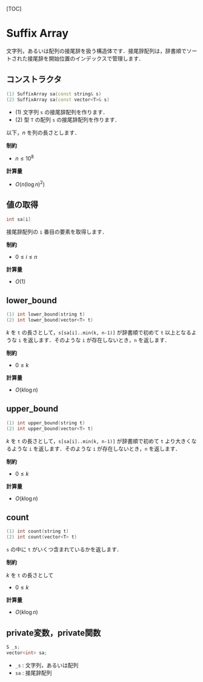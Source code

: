 [TOC]

# Suffix Array

文字列，あるいは配列の接尾辞を扱う構造体です．接尾辞配列は，辞書順でソートされた接尾辞を開始位置のインデックスで管理します．

## コンストラクタ

```cpp
(1) SuffixArray sa(const string& s)
(2) SuffixArray sa(const vector<T>& s)
```

- (1) 文字列 `s` の接尾辞配列を作ります．
- (2) 型 `T` の配列 `s` の接尾辞配列を作ります．

以下，$n$ を列の長さとします．

**制約**

- $n \leq 10^8$

**計算量**

- $O(n (\log n)^2)$

## 値の取得

```cpp
int sa[i]
```

接尾辞配列の `i` 番目の要素を取得します．

**制約**

- $0 \leq i \leq n$

**計算量**

- $O(1)$


## lower_bound

```cpp
(1) int lower_bound(string t)
(2) int lower_bound(vector<T> t)
```

$k$ を `t` の長さとして，`s[sa[i]..min(k, n-1)]` が辞書順で初めて `t` 以上となるような `i` を返します．そのような `i` が存在しないとき，`n` を返します．

**制約**

- $0 \leq k$

**計算量**

- $O(k \log n)$


## upper_bound

```cpp
(1) int upper_bound(string t)
(2) int upper_bound(vector<T> t)
```

$k$ を `t` の長さとして，`s[sa[i]..min(k, n-1)]` が辞書順で初めて `t` より大きくなるような `i` を返します．そのような `i` が存在しないとき，`n` を返します．

**制約**

- $0 \leq k$

**計算量**

- $O(k \log n)$


## count

```cpp
(1) int count(string t)
(2) int count(vector<T> t)
```

`s` の中に `t` がいくつ含まれているかを返します．

**制約**

$k$ を `t` の長さとして

- $0 \leq k$

**計算量**

- $O(k \log n)$

## private変数，private関数

```cpp
S _s;
vector<int> sa;
```

- `_s` : 文字列，あるいは配列
- `sa` : 接尾辞配列

